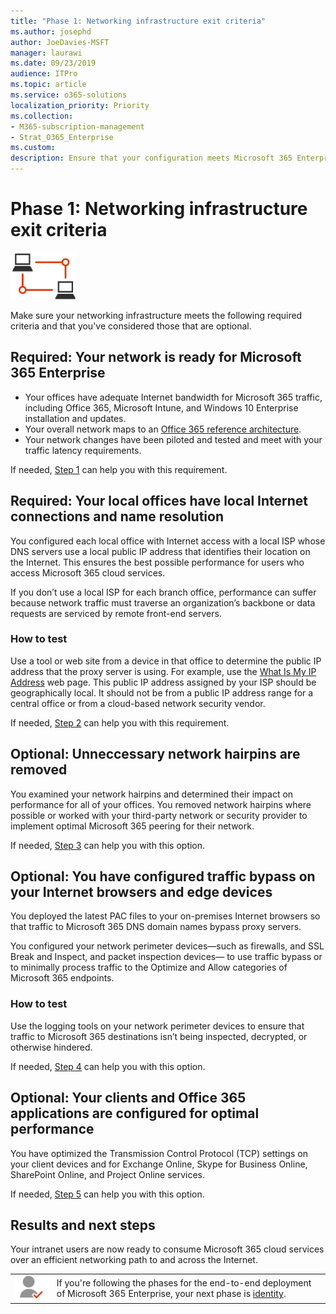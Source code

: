 ```yaml
---
title: "Phase 1: Networking infrastructure exit criteria"
ms.author: josephd
author: JoeDavies-MSFT
manager: laurawi
ms.date: 09/23/2019
audience: ITPro
ms.topic: article
ms.service: o365-solutions
localization_priority: Priority
ms.collection: 
- M365-subscription-management
- Strat_O365_Enterprise
ms.custom:
description: Ensure that your configuration meets Microsoft 365 Enterprise criteria for networking infrastructure.
---
```


# Phase 1: Networking infrastructure exit criteria

![](./media/deploy-foundation-infrastructure/networking_icon-small.png)

Make sure your networking infrastructure meets the following required criteria and that you've considered those that are optional.

<a name="crit-networking-step1"></a>
## Required: Your network is ready for Microsoft 365 Enterprise

- Your offices have adequate Internet bandwidth for Microsoft 365 traffic, including Office 365, Microsoft Intune, and Windows 10 Enterprise installation and updates.
- Your overall network maps to an [Office 365 reference architecture](https://docs.microsoft.com/office365/enterprise/office-365-network-connectivity-principles#BKMK_P2).
- Your network changes have been piloted and tested and meet with your traffic latency requirements.

If needed, [Step 1](networking-provide-bandwidth-cloud-services.md) can help you with this requirement.

<a name="crit-networking-step2"></a>
## Required: Your local offices have local Internet connections and name resolution

You configured each local office with Internet access with a local ISP whose DNS servers use a local public IP address that identifies their location on the Internet. This ensures the best possible performance for users who access Microsoft 365 cloud services.

If you don’t use a local ISP for each branch office, performance can suffer because network traffic must traverse an organization’s backbone or data requests are serviced by remote front-end servers.

### How to test
Use a tool or web site from a device in that office to determine the public IP address that the proxy server is using. For example, use the [What Is My IP Address](https://www.whatismypublicip.com/) web page. This public IP address assigned by your ISP should be geographically local. It should not be from a public IP address range for a central office or from a cloud-based network security vendor.

If needed, [Step 2](networking-dns-resolution-same-location.md) can help you with this requirement.

<a name="crit-networking-step3"></a>
## Optional: Unneccessary network hairpins are removed

You examined your network hairpins and determined their impact on performance for all of your offices. You removed network hairpins where possible or worked with your third-party network or security provider to implement optimal Microsoft 365 peering for their network.

If needed, [Step 3](networking-avoid-network-hairpins.md) can help you with this option.


<a name="crit-networking-step4"></a>
## Optional: You have configured traffic bypass on your Internet browsers and edge devices

You deployed the latest PAC files to your on-premises Internet browsers so that traffic to Microsoft 365 DNS domain names bypass proxy servers.

You configured your network perimeter devices—such as firewalls, and SSL Break and Inspect, and packet inspection devices— to use traffic bypass or to minimally process traffic to the Optimize and Allow categories of Microsoft 365 endpoints.


### How to test

Use the logging tools on your network perimeter devices to ensure that traffic to Microsoft 365 destinations isn’t being inspected, decrypted, or otherwise hindered.

If needed, [Step 4](networking-configure-proxies-firewalls.md) can help you with this option.


<a name="crit-networking-step5"></a>
## Optional: Your clients and Office 365 applications are configured for optimal performance

You have optimized the Transmission Control Protocol (TCP) settings on your client devices and for Exchange Online, Skype for Business Online, SharePoint Online, and Project Online services.

If needed, [Step 5](networking-optimize-tcp-performance.md) can help you with this option.

## Results and next steps

Your intranet users are now ready to consume Microsoft 365 cloud services over an efficient networking path to and across the Internet.

|||
|:-------|:-----|
|![](./media/deploy-foundation-infrastructure/identity_icon-small.png)| If you're following the phases for the end-to-end deployment of Microsoft 365 Enterprise, your next phase is [identity](identity-infrastructure.md). |
